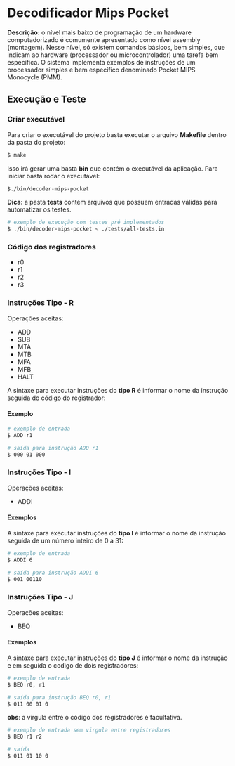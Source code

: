 # Decodificador Mips Pocket
**Descrição:** o nível mais baixo de programação de um hardware computadorizado é comumente apresentado como nível assembly (montagem). Nesse nível, só existem comandos básicos, bem simples, que indicam ao hardware (processador ou microcontrolador) uma tarefa bem específica. O sistema implementa exemplos de instruções de um processador simples e bem específico denominado Pocket MIPS Monocycle (PMM). 

## Execução e Teste
### Criar executável
Para criar o executável do projeto basta executar o arquivo **Makefile**
dentro da pasta do projeto:
```bash
$ make
```
Isso irá gerar uma basta **bin** que contém o executável da aplicação. Para iniciar basta rodar o executável:
```bash
$./bin/decoder-mips-pocket
```
**Dica:** a pasta __tests__ contém arquivos que possuem entradas válidas para automatizar  os testes.
```bash
# exemplo de execução com testes pré implementados
$ ./bin/decoder-mips-pocket < ./tests/all-tests.in
```

### Código dos registradores
- r0
- r1
- r2
- r3


### Instruções Tipo - R
Operações aceitas:
- ADD
- SUB
- MTA
- MTB
- MFA
- MFB
- HALT

A sintaxe para executar instruções do **tipo R** é informar o nome da instrução seguida do código do registrador:
#### Exemplo
```bash
# exemplo de entrada 
$ ADD r1
```
```bash
# saída para instrução ADD r1
$ 000 01 000
```


### Instruções Tipo - I
Operações aceitas:
- ADDI
#### Exemplos
A sintaxe para executar instruções do **tipo I** é informar o nome da instrução seguida de um número inteiro de 0 a 31:
```bash
# exemplo de entrada 
$ ADDI 6
```
```bash
# saída para instrução ADDI 6
$ 001 00110
```


### Instruções Tipo - J
Operações aceitas:
- BEQ
#### Exemplos
A sintaxe para executar instruções do **tipo J** é informar o nome da instrução e em seguida o codigo de dois registradores:
```bash
# exemplo de entrada 
$ BEQ r0, r1
```
```bash
# saída para instrução BEQ r0, r1
$ 011 00 01 0
```
**obs**: a virgula entre o código dos registradores é facultativa.  

```bash
# exemplo de entrada sem virgula entre registradores
$ BEQ r1 r2
```

```bash
# saída 
$ 011 01 10 0
```
